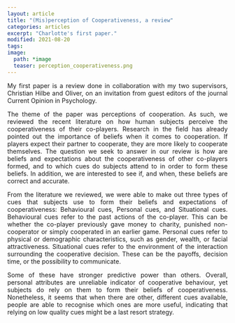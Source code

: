 ```yaml
---
layout: article
title: "(Mis)perception of Cooperativeness, a review"
categories: articles
excerpt: "Charlotte's first paper."
modified: 2021-08-20
tags:
image:
  path: *image
  teaser: perception_cooperativeness.png
---
```


<p align="justify">
My first paper is a review done in collaboration with my two supervisors, 
Christian Hilbe and Oliver, on an invitation from guest editors of the journal Current Opinion in Psychology.
</p>

<p align="justify">
The theme of the paper was perceptions of cooperation. 
As such, we reviewed the recent literature on how human subjects perceive the cooperativeness of their co-players. 
Research in the field has already pointed out the importance of beliefs when it comes to cooperation. 
If players expect their partner to cooperate, they are more likely to cooperate themselves. 
The question we seek to answer in our review is how are beliefs and expectations about the cooperativeness of other co-players formed, 
and to which cues do subjects attend to in order to form these beliefs. 
In addition, we are interested to see if, and when, these beliefs are correct and accurate.
</p>

<p align="justify">
From the literature we reviewed, 
we were able to make out three types of cues that subjects use to form their beliefs and expectations of cooperativeness: 
Behavioural cues, Personal cues, and Situational cues. Behavioural cues refer to the past actions of the co-player. 
This can be whether the co-player previously gave money to charity, punished non-cooperator or simply cooperated in an earlier game. 
Personal cues refer to physical or demographic characteristics, such as gender, wealth, or facial attractiveness. 
Situational cues refer to the environment of the interaction surrounding the cooperative decision. 
These can be the payoffs, decision time, or the possibility to communicate.
</p>

<p align="justify">
Some of these have stronger predictive power than others. 
Overall, personal attributes are unreliable indicator of cooperative behaviour, 
yet subjects do rely on them to form their beliefs of cooperativeness. 
Nonetheless, it seems that when there are other, different cues available, 
people are able to recognise which ones are more useful, 
indicating that relying on low quality cues might be a last resort strategy. 
</p>
